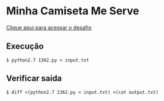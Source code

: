# Minha Camiseta Me Serve
[Clique aqui para acessar o desafio](https://www.urionlinejudge.com.br/judge/pt/problems/view/1362)

## Execução
```
$ python2.7 1362.py < input.txt
```

## Verificar saída
```
$ diff <(python2.7 1362.py < input.txt) <(cat output.txt)
```